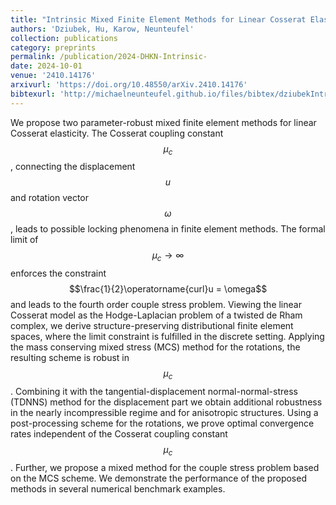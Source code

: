 ```yaml
---
title: "Intrinsic Mixed Finite Element Methods for Linear Cosserat Elasticity and Couple Stress Problem"
authors: 'Dziubek, Hu, Karow, Neunteufel'
collection: publications
category: preprints
permalink: /publication/2024-DHKN-Intrinsic-
date: 2024-10-01
venue: '2410.14176'
arxivurl: 'https://doi.org/10.48550/arXiv.2410.14176'
bibtexurl: 'http://michaelneunteufel.github.io/files/bibtex/dziubekIntrinsicMixedFinite2024.bib'
---
```

We propose two parameter-robust mixed finite element methods for linear Cosserat elasticity. The Cosserat coupling constant $$\mu_c$$, connecting the displacement $$u$$ and rotation vector $$\omega$$, leads to possible locking phenomena in finite element methods. The formal limit of $$\mu_c\to\infty$$ enforces the constraint $$\frac{1}{2}\operatorname{curl}u = \omega$$ and leads to the fourth order couple stress problem. Viewing the linear Cosserat model as the Hodge-Laplacian problem of a twisted de Rham complex, we derive structure-preserving distributional finite element spaces, where the limit constraint is fulfilled in the discrete setting. Applying the mass conserving mixed stress (MCS) method for the rotations, the resulting scheme is robust in $$\mu_c$$. Combining it with the tangential-displacement normal-normal-stress (TDNNS) method for the displacement part we obtain additional robustness in the nearly incompressible regime and for anisotropic structures. Using a post-processing scheme for the rotations, we prove optimal convergence rates independent of the Cosserat coupling constant $$\mu_c$$. Further, we propose a mixed method for the couple stress problem based on the MCS scheme. We demonstrate the performance of the proposed methods in several numerical benchmark examples.